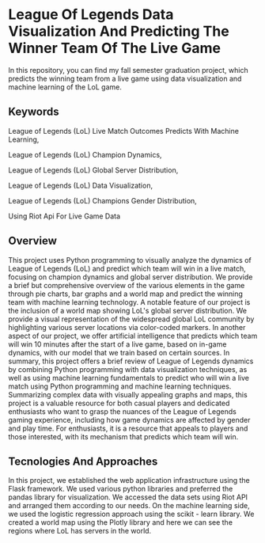 # League Of Legends Data Visualization And Predicting The Winner Team Of The Live Game
 In this repository, you can find my fall semester graduation project, which predicts the winning team from a live game using data visualization and machine learning of the LoL game.

## Keywords
League of Legends (LoL) Live Match Outcomes Predicts With Machine Learning,

League of Legends (LoL) Champion Dynamics, 

League of Legends (LoL) Global Server Distribution,

League of Legends (LoL) Data Visualization, 

League of Legends (LoL) Champions Gender Distribution, 

Using Riot Api For Live Game Data

## Overview
This project uses Python programming to visually analyze the dynamics of League of Legends (LoL) and predict which team will win in a live match, focusing on champion dynamics and global server distribution. We provide a brief but comprehensive overview of the various elements in the game through pie charts, bar graphs and a world map and predict the winning team with machine learning technology. A notable feature of our project is the inclusion of a world map showing LoL's global server distribution. We provide a visual representation of the widespread global LoL community by highlighting various server locations via color-coded markers. In another aspect of our project, we offer artificial intelligence that predicts which team will win 10 minutes after the start of a live game, based on in-game dynamics, with our model that we train based on certain sources. In summary, this project offers a brief review of League of Legends dynamics by combining Python programming with data visualization techniques, as well as using machine learning fundamentals to predict who will win a live match using Python programming and machine learning techniques. Summarizing complex data with visually appealing graphs and maps, this project is a valuable resource for both casual players and dedicated enthusiasts who want to grasp the nuances of the League of Legends gaming experience, including how game dynamics are affected by gender and play time. For enthusiasts, it is a resource that appeals to players and those interested, with its mechanism that predicts which team will win.

## Tecnologies And Approaches
In this project, we established the web application infrastructure using the Flask framework. We used various python libraries and preferred the pandas library for visualization. We accessed the data sets using Riot API and arranged them according to our needs. On the machine learning side, we used the logistic regression approach using the scikit - learn library. We created a world map using the Plotly library and here we can see the regions where LoL has servers in the world.
